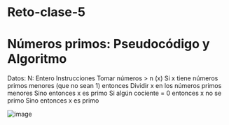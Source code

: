 # Reto-clase-5

# Números primos: Pseudocódigo y Algoritmo

Datos:
 N: Entero
Instrucciones
 Tomar números > n (x)
  Si x tiene números primos menores (que no sean 1) entonces
   Dividir x en los números primos menores
  Sino entonces
   x es primo
Si algún cociente = 0 entonces
 x no se primo
Sino entonces
 x es primo

 ![image](https://github.com/J0s3ph2705/Reto-clase-5/assets/159032718/d7cbe476-45ab-46bc-8f91-b5bf9f7a8668)
